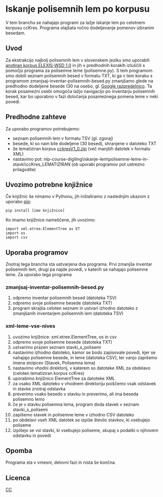 # Iskanje polisemnih lem po korpusu

V tem branchu se nahajajo programi za lažje iskanje lem po celotnem korpusu ccKres. Programa olajšata ročno dodeljevanje pomenov izbranim besedam.

## Uvod
Za ekstrakcijo najbolj polisemnih lem v slovenskem jeziku smo uporabili [anotiran korpus ELEXIS-WSD 1.0](https://www.clarin.si/repository/xmlui/handle/11356/1674) in jih v predhodnih korakih izluščili s pomočjo programa za polisemne leme (polisemne.py). S tem programom smo dobili seznam polisemnih besed v formatu TXT, ki ga v tem koraku s programom zmanjsaj-inventar-polisemnih-besed.py zmanjšamo glede na predhodno dodeljene besede (30 na osebo, gl. [Google razpredelnico](https://docs.google.com/spreadsheets/d/1F0hoprEzzbHYJFxI0k7_1c-4_GlL_qnSmPxCgn-yDYk/edit). Ta korak posamezni osebi omogoča lažjo navigacijo po inventarju polisemnih besed, kar bo uporabno v fazi določanja posameznega pomena leme v neki povedi. 

## Predhodne zahteve
Za uporabo programov potrebujemo:
- seznam polisemnih lem v formatu TSV (gl. zgoraj)
- besede, ki so nam bile dodeljene (30 besed), shranjene v datoteko TXT
- že lematiziran korpus [cckresV1_0.zip](https://www.clarin.si/repository/xmlui/handle/11356/1034) (več manjših datotek v formatu XML)
- nastavimo pot: nlp-course-digiling\iskanje-lem\polisemne-leme-in-stavki\ccKres_LEMATIZIRAN (ob uporabi programov pot ustrezno prilagodite)


## Uvozimo potrebne knjižnice
Če knjižnic še nimamo v Pythonu, jih inštaliramo z naslednjim ukazom z uporabo [pip](https://pip.pypa.io/en/stable/):
```bash
pip install [ime knjižnice]
```
Ko imamo knjižnice nameščene, jih uvozimo:
```
import xml.etree.ElementTree as ET
import os
import csv
```

## Uporaba programov
Znotraj tega brancha sta ustvarjena dva programa. Prvi zmanjša inventar polisemnih lem, drugi pa najde povedi, v katerih se nahajajo polisemne leme. Za uporabo tega programa 

### zmanjsaj-inventar-polisemnih-besed.py
1. odpremo inventar polisemnih besed (datoteka TSV)
2. odpremo svoje polisemne besede (datoteka TXT)
3. program skrajša celoten seznam in ustvari izhodno datoteko z zmanjšanih inventarjem polisemnih lem (datoteka TSV)

### xml-leme-vse-nives
1. uvozimo knjižnice: xml.etree.ElementTree, os in csv
2. odpremo svoje polisemne besede (datoteka TXT)
3. ustvarimo prazen seznam stavki_s_polisemi
4. nastavimo izhodno datoteko, kamor se bodo zapisovale povedi, kjer se nahajajo polisemne besede, in leme (datoteka CSV), ter vanjo zapišemo imena stolpcev (Stavek, Polisemna lema)
5. nastavimo vhodni direktorij, v katerem so datoteke XML za obdelavo (celoten lematiziran korpus ccKres)
6. uporabimo knjižnico ElementTree za datoteke XML
7. za vsako XML datoteko v vhodnem direktoriju poiščemo vsak odstavek in stavke znotraj odstavka
8. preverimo vsako besedo v stavku in preverimo, ali ima beseda polisemno lemo
9. če je v stavku polisemna lema, program doda stavek v seznam stavki_s_polisemi
10. zapišemo stavek in polisemne leme v izhodno CSV datoteko
11. po obdelavi vseh XML datotek se izpiše število stavkov, ki vsebujejo poliseme
12. izpišejo se vsi stavki, ki vsebujejo poliseme, skupaj s podatki o njihovem odstavku in povedi

## Opomba
Programa sta v vmesni, delovni fazi in nista še končna.


## Licenca

[CC](https://creativecommons.org/licenses/by-nc/4.0/)